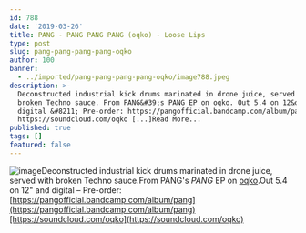 ```yaml
---
id: 788
date: '2019-03-26'
title: PANG - PANG PANG PANG (oqko) - Loose Lips
type: post
slug: pang-pang-pang-pang-oqko
author: 100
banner:
  - ../imported/pang-pang-pang-pang-oqko/image788.jpeg
description: >-
  Deconstructed industrial kick drums marinated in drone juice, served with
  broken Techno sauce. From PANG&#39;s PANG EP on oqko. Out 5.4 on 12&quot; and
  digital &#8211; Pre-order: https://pangofficial.bandcamp.com/album/pang
  https://soundcloud.com/oqko [...]Read More...
published: true
tags: []
featured: false
---
```

![image](../../imported/pang-pang-pang-pang-oqko/image788.jpeg)Deconstructed industrial kick drums marinated in drone juice, served with broken Techno sauce.From PANG's _PANG_ EP on [oqko](https://www.oqko.org/).Out 5.4 on 12" and digital – Pre-order: [https://pangofficial.bandcamp.com/album/pang](https://pangofficial.bandcamp.com/album/pang)[https://soundcloud.com/oqko](https://soundcloud.com/oqko)